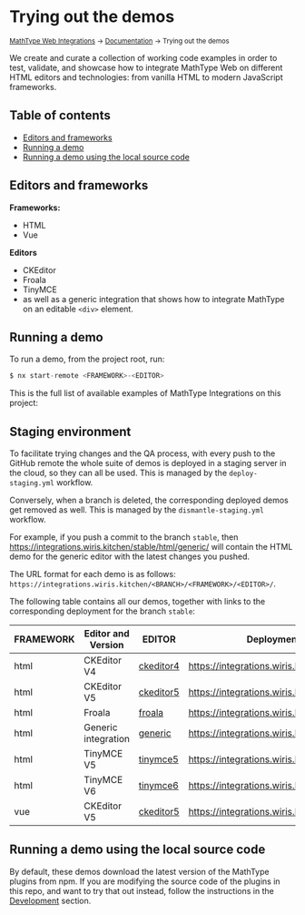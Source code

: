 # Trying out the demos

<small>[MathType Web Integrations](../../README.md) → [Documentation](../README.md) → Trying out the demos</small>

We create and curate a collection of working code examples in order to test, validate, and showcase how to integrate MathType Web on different HTML editors and technologies: from vanilla HTML to modern JavaScript frameworks.

## Table of contents

- [Editors and frameworks](#editors-and-frameworks)
- [Running a demo](#running-a-demo)
- [Running a demo using the local source code](#running-a-demo-using-the-local-source-code)

## Editors and frameworks

**Frameworks:**

- HTML
- Vue

**Editors**

- CKEditor
- Froala
- TinyMCE
- as well as a generic integration that shows how to integrate MathType on an editable `<div>` element.

## Running a demo

To run a demo, from the project root, run:

```js
$ nx start-remote <FRAMEWORK>-<EDITOR>
```

This is the full list of available examples of MathType Integrations on this project:

## Staging environment

To facilitate trying changes and the QA process, with every push to the GitHub remote the whole suite of demos is deployed in a staging server in the cloud, so they can all be used.
This is managed by the `deploy-staging.yml` workflow.

Conversely, when a branch is deleted, the corresponding deployed demos get removed as well.
This is managed by the `dismantle-staging.yml` workflow.

For example, if you push a commit to the branch `stable`, then https://integrations.wiris.kitchen/stable/html/generic/ will contain the HTML demo for the generic editor with the latest changes you pushed.

The URL format for each demo is as follows: `https://integrations.wiris.kitchen/<BRANCH>/<FRAMEWORK>/<EDITOR>/`.

The following table contains all our demos, together with links to the corresponding deployment for the branch `stable`:

| FRAMEWORK | Editor and Version  | EDITOR                                           | Deployment URL for `stable`                               |
| --------- | ------------------- | ------------------------------------------------ | --------------------------------------------------------- |
| html      | CKEditor V4         | [ckeditor4](../../demos/html/ckeditor4)          | https://integrations.wiris.kitchen/stable/html/ckeditor4/ |
| html      | CKEditor V5         | [ckeditor5](../../demos/html/ckeditor5)          | https://integrations.wiris.kitchen/stable/html/ckeditor5/ |
| html      | Froala              | [froala](../../demos/html/froala)                | https://integrations.wiris.kitchen/stable/html/froala/    |
| html      | Generic integration | [generic](../../demos/html/generic)              | https://integrations.wiris.kitchen/stable/html/generic/   |
| html      | TinyMCE V5          | [tinymce5](../../demos/html/tinymce5)            | https://integrations.wiris.kitchen/stable/html/tinymce5/  |
| html      | TinyMCE V6          | [tinymce6](../../demos/html/tinymce6)            | https://integrations.wiris.kitchen/stable/html/tinymce6/  |
| vue       | CKEditor V5         | [ckeditor5](../../demos/vue/ckeditor5/README.md) | https://integrations.wiris.kitchen/stable/vue/ckeditor5/  |

## Running a demo using the local source code

By default, these demos download the latest version of the MathType plugins from npm.
If you are modifying the source code of the plugins in this repo, and want to try that out instead, follow the instructions in the [Development](../development/demos/README.md) section.
